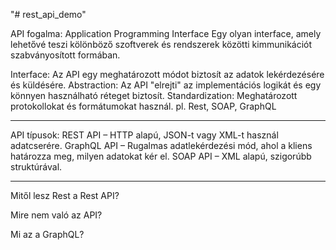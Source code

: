"# rest_api_demo" 

API fogalma: Application Programming Interface
Egy olyan interface, amely lehetővé teszi kölönböző szoftverek és rendszerek közötti 
kimmunikációt szabványosított formában.

Interface: Az API egy meghatározott módot biztosít az adatok lekérdezésére és küldésére.
Abstraction: Az API "elrejti" az implementációs logikát és egy könnyen használható réteget biztosít.
Standardization: Meghatározott protokollokat és formátumokat használ. pl. Rest, SOAP, GraphQL

*********************************************************************************************
API típusok:
REST API – HTTP alapú, JSON-t vagy XML-t használ adatcserére.
GraphQL API – Rugalmas adatlekérdezési mód, ahol a kliens határozza meg, milyen adatokat kér el.
SOAP API – XML alapú, szigorúbb struktúrával.
*********************************************************************************************
Mitől lesz Rest a Rest API?

Mire nem való az API?

Mi az a GraphQL?


